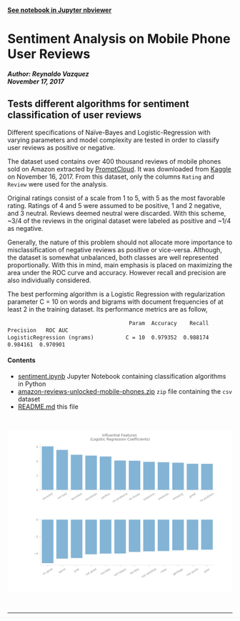 
<br>

**[See notebook in Jupyter nbviewer](https://nbviewer.jupyter.org/github/reyvaz/SMS-Classification/blob/master/sms_spam.ipynb)**

# Sentiment Analysis on Mobile Phone User Reviews
***Author: Reynaldo Vazquez***  
***November 17, 2017***

## Tests different algorithms for sentiment classification of user reviews


Different specifications of Naïve-Bayes and Logistic-Regression with varying parameters and model complexity are tested in order to classify user reviews as positive or negative. 

The dataset used contains over 400 thousand reviews of mobile phones sold on Amazon extracted by [PromptCloud](https://www.promptcloud.com/). It was downloaded from [Kaggle](https://www.kaggle.com/PromptCloudHQ/amazon-reviews-unlocked-mobile-phones) on November 16, 2017. From this dataset, only the columns `Rating` and `Review` were used for the analysis. 

Original ratings consist of a scale from 1 to 5, with 5 as the most favorable rating. Ratings of 4 and 5 were assumed to be positive, 1 and 2 negative, and 3 neutral. Reviews deemed neutral were discarded. With this scheme, ~3/4 of the reviews in the original dataset were labeled as positive and ~1/4 as negative. 

Generally, the nature of this problem should not allocate more importance to misclassification of negative reviews as positive or vice-versa. Although, the dataset is somewhat unbalanced, both classes are well represented proportionally. With this in mind, main emphasis is placed on maximizing the area under the ROC curve and accuracy. However recall and precision are also individually considered.

The best performing algorithm is a Logistic Regression with regularization parameter C = 10 on words and bigrams with document frequencies of at least 2 in the training dataset. Its performance metrics are as follow,

```
                                      Param  Accuracy    Recall  Precision   ROC AUC
LogisticRegression (ngrams)          C = 10  0.979352  0.988174   0.984161  0.970901
```

#### Contents 
* [sentiment.ipynb](sentiment.ipynb) Jupyter Notebook containing classification algorithms in Python 
* [amazon-reviews-unlocked-mobile-phones.zip](amazon-reviews-unlocked-mobile-phones.zip) `zip` file containing the `csv` dataset
* [README.md](README.md) this file

<br>
<p align="center">
<a href="https://reyvaz.github.io/Sentiment-Analysis-Mobile/" 
rel="see html report">
<img src="words.jpg" alt="Drawing" width = "850"></a>
</p>
<br>
<hr>
<br>

